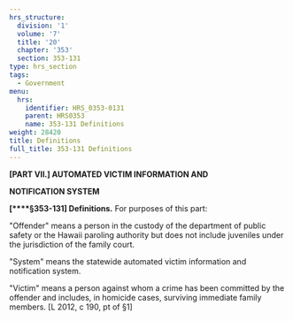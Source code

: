 ```yaml
---
hrs_structure:
  division: '1'
  volume: '7'
  title: '20'
  chapter: '353'
  section: 353-131
type: hrs_section
tags:
  - Government
menu:
  hrs:
    identifier: HRS_0353-0131
    parent: HRS0353
    name: 353-131 Definitions
weight: 28420
title: Definitions
full_title: 353-131 Definitions
---
```

**[PART VII.] AUTOMATED VICTIM INFORMATION AND**

**NOTIFICATION SYSTEM**

**[****§353-131] Definitions.** For purposes of this part:

"Offender" means a person in the custody of the department of public safety or the Hawaii paroling authority but does not include juveniles under the jurisdiction of the family court.

"System" means the statewide automated victim information and notification system.

"Victim" means a person against whom a crime has been committed by the offender and includes, in homicide cases, surviving immediate family members. [L 2012, c 190, pt of §1]